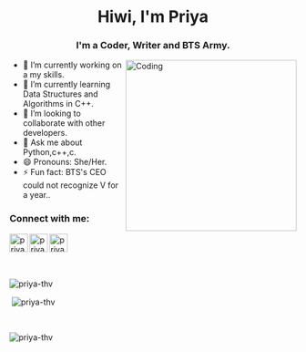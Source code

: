 <h1 align="center">Hiwi, I'm Priya</h1>
<h3 align="center">I'm a Coder, Writer and BTS Army.</h3>
<img align="right" alt="Coding" width="300" src="https://64.media.tumblr.com/5f583ad3a4f8ba0885559313d0ceb05e/5f6fc9e2c981269c-4a/s500x750/831bf55985737ade79fa2e9891222223ff26b1b6.gifv">


- 🔭 I’m currently working on a my skills.
- 🌱 I’m currently learning Data Structures and Algorithms in C++.
- 👯 I’m looking to collaborate with other developers.
- 💬 Ask me about Python,c++,c.
- 😄 Pronouns: She/Her.
- ⚡ Fun fact: BTS's CEO could not recognize V for a year..

### Connect with me:

[<img align="left" alt="priya | Twitter" width="32px" src="https://cdn.jsdelivr.net/npm/simple-icons@v3/icons/twitter.svg" />][twitter]
[<img align="left" alt="priya | LinkedIn" width="32px" src="https://cdn.jsdelivr.net/npm/simple-icons@v3/icons/linkedin.svg" />][linkedin]
[<img align="left" alt="priya | Instagram" width="32px" src="https://cdn.jsdelivr.net/npm/simple-icons@v3/icons/instagram.svg" />][instagram]
<br />

<br />
<br />

<p><img align="left" src="https://github-readme-stats.vercel.app/api/top-langs?username=priya-thv&show_icons=true&theme=highcontrast&locale=en&layout=compact" alt="priya-thv" /></p>

<br />
<p>&nbsp;<img align="center" src="https://github-readme-stats.vercel.app/api?username=priya-thv&show_icons=true&theme=highcontrast&locale=en" alt="priya-thv" /></p>

<br />
<p><img align="center" src="https://github-readme-streak-stats.herokuapp.com/?user=priya-thv&theme=highcontrast" alt="priya-thv" /></p>

[twitter]: https://twitter.com/PRIYACoder
[instagram]: https://www.instagram.com/eunbyul_v
[linkedin]: https://www.linkedin.com/in/priya-k-3a2300240
